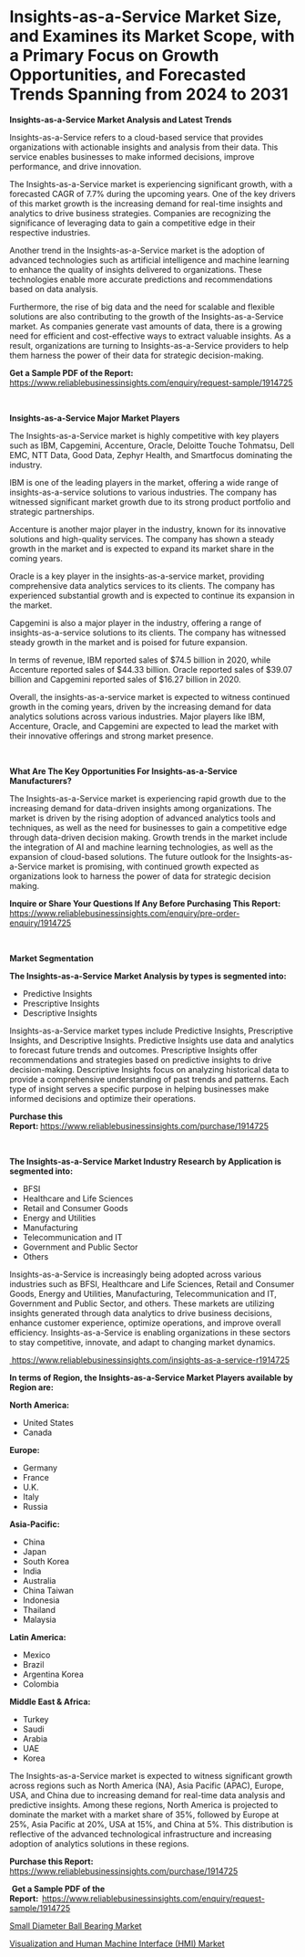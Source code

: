 <p><h1>Insights-as-a-Service Market Size, and Examines its Market Scope, with a Primary Focus on Growth Opportunities, and Forecasted Trends Spanning from 2024 to 2031</h1></p><p><strong>Insights-as-a-Service Market Analysis and Latest Trends</strong></p>
<p><p>Insights-as-a-Service refers to a cloud-based service that provides organizations with actionable insights and analysis from their data. This service enables businesses to make informed decisions, improve performance, and drive innovation.</p><p>The Insights-as-a-Service market is experiencing significant growth, with a forecasted CAGR of 7.7% during the upcoming years. One of the key drivers of this market growth is the increasing demand for real-time insights and analytics to drive business strategies. Companies are recognizing the significance of leveraging data to gain a competitive edge in their respective industries.</p><p>Another trend in the Insights-as-a-Service market is the adoption of advanced technologies such as artificial intelligence and machine learning to enhance the quality of insights delivered to organizations. These technologies enable more accurate predictions and recommendations based on data analysis.</p><p>Furthermore, the rise of big data and the need for scalable and flexible solutions are also contributing to the growth of the Insights-as-a-Service market. As companies generate vast amounts of data, there is a growing need for efficient and cost-effective ways to extract valuable insights. As a result, organizations are turning to Insights-as-a-Service providers to help them harness the power of their data for strategic decision-making.</p></p>
<p><strong>Get a Sample PDF of the Report:&nbsp;</strong> <a href="https://www.reliablebusinessinsights.com/enquiry/request-sample/1914725">https://www.reliablebusinessinsights.com/enquiry/request-sample/1914725</a></p>
<p>&nbsp;</p>
<p><strong>Insights-as-a-Service Major Market Players</strong></p>
<p><p>The Insights-as-a-Service market is highly competitive with key players such as IBM, Capgemini, Accenture, Oracle, Deloitte Touche Tohmatsu, Dell EMC, NTT Data, Good Data, Zephyr Health, and Smartfocus dominating the industry.</p><p>IBM is one of the leading players in the market, offering a wide range of insights-as-a-service solutions to various industries. The company has witnessed significant market growth due to its strong product portfolio and strategic partnerships.</p><p>Accenture is another major player in the industry, known for its innovative solutions and high-quality services. The company has shown a steady growth in the market and is expected to expand its market share in the coming years.</p><p>Oracle is a key player in the insights-as-a-service market, providing comprehensive data analytics services to its clients. The company has experienced substantial growth and is expected to continue its expansion in the market.</p><p>Capgemini is also a major player in the industry, offering a range of insights-as-a-service solutions to its clients. The company has witnessed steady growth in the market and is poised for future expansion.</p><p>In terms of revenue, IBM reported sales of $74.5 billion in 2020, while Accenture reported sales of $44.33 billion. Oracle reported sales of $39.07 billion and Capgemini reported sales of $16.27 billion in 2020.</p><p>Overall, the insights-as-a-service market is expected to witness continued growth in the coming years, driven by the increasing demand for data analytics solutions across various industries. Major players like IBM, Accenture, Oracle, and Capgemini are expected to lead the market with their innovative offerings and strong market presence.</p></p>
<p>&nbsp;</p>
<p><strong>What Are The Key Opportunities For Insights-as-a-Service Manufacturers?</strong></p>
<p><p>The Insights-as-a-Service market is experiencing rapid growth due to the increasing demand for data-driven insights among organizations. The market is driven by the rising adoption of advanced analytics tools and techniques, as well as the need for businesses to gain a competitive edge through data-driven decision making. Growth trends in the market include the integration of AI and machine learning technologies, as well as the expansion of cloud-based solutions. The future outlook for the Insights-as-a-Service market is promising, with continued growth expected as organizations look to harness the power of data for strategic decision making.</p></p>
<p><strong>Inquire or Share Your Questions If Any Before Purchasing This Report:</strong> <a href="https://www.reliablebusinessinsights.com/enquiry/pre-order-enquiry/1914725">https://www.reliablebusinessinsights.com/enquiry/pre-order-enquiry/1914725</a></p>
<p>&nbsp;</p>
<p><strong>Market Segmentation</strong></p>
<p><strong>The Insights-as-a-Service Market Analysis by types is segmented into:</strong></p>
<p><ul><li>Predictive Insights</li><li>Prescriptive Insights</li><li>Descriptive Insights</li></ul></p>
<p><p>Insights-as-a-Service market types include Predictive Insights, Prescriptive Insights, and Descriptive Insights. Predictive Insights use data and analytics to forecast future trends and outcomes. Prescriptive Insights offer recommendations and strategies based on predictive insights to drive decision-making. Descriptive Insights focus on analyzing historical data to provide a comprehensive understanding of past trends and patterns. Each type of insight serves a specific purpose in helping businesses make informed decisions and optimize their operations.</p></p>
<p><strong>Purchase this Report:&nbsp;</strong><a href="https://www.reliablebusinessinsights.com/purchase/1914725">https://www.reliablebusinessinsights.com/purchase/1914725</a></p>
<p>&nbsp;</p>
<p><strong>The Insights-as-a-Service Market Industry Research by Application is segmented into:</strong></p>
<p><ul><li>BFSI</li><li>Healthcare and Life Sciences</li><li>Retail and Consumer Goods</li><li>Energy and Utilities</li><li>Manufacturing</li><li>Telecommunication and IT</li><li>Government and Public Sector</li><li>Others</li></ul></p>
<p><p>Insights-as-a-Service is increasingly being adopted across various industries such as BFSI, Healthcare and Life Sciences, Retail and Consumer Goods, Energy and Utilities, Manufacturing, Telecommunication and IT, Government and Public Sector, and others. These markets are utilizing insights generated through data analytics to drive business decisions, enhance customer experience, optimize operations, and improve overall efficiency. Insights-as-a-Service is enabling organizations in these sectors to stay competitive, innovate, and adapt to changing market dynamics.</p></p>
<p><a href="https://www.reliablebusinessinsights.com/insights-as-a-service-r1914725">&nbsp;https://www.reliablebusinessinsights.com/insights-as-a-service-r1914725</a></p>
<p><strong>In terms of Region, the Insights-as-a-Service Market Players available by Region are:</strong></p>
<p>
    <p> <strong> North America: </strong>
        <ul>
            <li>United States</li>
            <li>Canada</li>
        </ul>
        </p> 
    <p> <strong> Europe: </strong>
        <ul>
            <li>Germany</li>
            <li>France</li>
            <li>U.K.</li>
            <li>Italy</li>
            <li>Russia</li>
        </ul>
        </p> 
    <p> <strong> Asia-Pacific: </strong>
        <ul>
            <li>China</li>
            <li>Japan</li>
            <li>South Korea</li>
            <li>India</li>
            <li>Australia</li>
            <li>China Taiwan</li>
            <li>Indonesia</li>
            <li>Thailand</li>
            <li>Malaysia</li>
        </ul>
        </p> 
    <p> <strong> Latin America: </strong>
        <ul>
            <li>Mexico</li>
            <li>Brazil</li>
            <li>Argentina Korea</li>
            <li>Colombia</li>
        </ul>
        </p> 
    <p> <strong> Middle East & Africa: </strong>
        <ul>
            <li>Turkey</li>
            <li>Saudi</li>
            <li>Arabia</li>
            <li>UAE</li>
            <li>Korea</li>
        </ul>
    </p>
    </p>
<p><p>The Insights-as-a-Service market is expected to witness significant growth across regions such as North America (NA), Asia Pacific (APAC), Europe, USA, and China due to increasing demand for real-time data analysis and predictive insights. Among these regions, North America is projected to dominate the market with a market share of 35%, followed by Europe at 25%, Asia Pacific at 20%, USA at 15%, and China at 5%. This distribution is reflective of the advanced technological infrastructure and increasing adoption of analytics solutions in these regions.</p></p>
<p><strong>Purchase this Report: </strong><a href="https://www.reliablebusinessinsights.com/purchase/1914725">https://www.reliablebusinessinsights.com/purchase/1914725</a></p>
<p>&nbsp;<strong>Get a Sample PDF of the Report:&nbsp;&nbsp;</strong><a href="https://www.reliablebusinessinsights.com/enquiry/request-sample/1914725">https://www.reliablebusinessinsights.com/enquiry/request-sample/1914725</a></p>
<p><strong></strong></p>
<p><p><a href="https://view.publitas.com/reportprime-1/comprehensive-analysis-of-the-global-small-diameter-ball-bearing-market-growth-trends-market-forecasts-2024-2031/">Small Diameter Ball Bearing Market</a></p><p><a href="https://github.com/gulaimolin/Market-Research-Report-List-5/blob/main/visualization-and-human-machine-interface-hmi-market.md">Visualization and Human Machine Interface (HMI) Market</a></p></p>